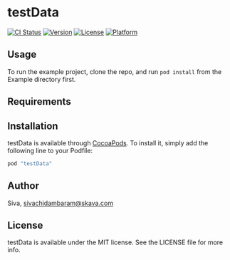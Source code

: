 # testData

[![CI Status](http://img.shields.io/travis/Siva/testData.svg?style=flat)](https://travis-ci.org/Siva/testData)
[![Version](https://img.shields.io/cocoapods/v/testData.svg?style=flat)](http://cocoapods.org/pods/testData)
[![License](https://img.shields.io/cocoapods/l/testData.svg?style=flat)](http://cocoapods.org/pods/testData)
[![Platform](https://img.shields.io/cocoapods/p/testData.svg?style=flat)](http://cocoapods.org/pods/testData)

## Usage

To run the example project, clone the repo, and run `pod install` from the Example directory first.

## Requirements

## Installation

testData is available through [CocoaPods](http://cocoapods.org). To install
it, simply add the following line to your Podfile:

```ruby
pod "testData"
```

## Author

Siva, sivachidambaram@skava.com

## License

testData is available under the MIT license. See the LICENSE file for more info.
